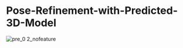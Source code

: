# Pose-Refinement-with-Predicted-3D-Model

![pre_0 2_nofeature](https://github.com/bobojiang26/Pose-Refinement-with-Predicted-3D-Model/assets/91231457/8bbe467d-34b0-4910-bf7b-bfd31116591d)
